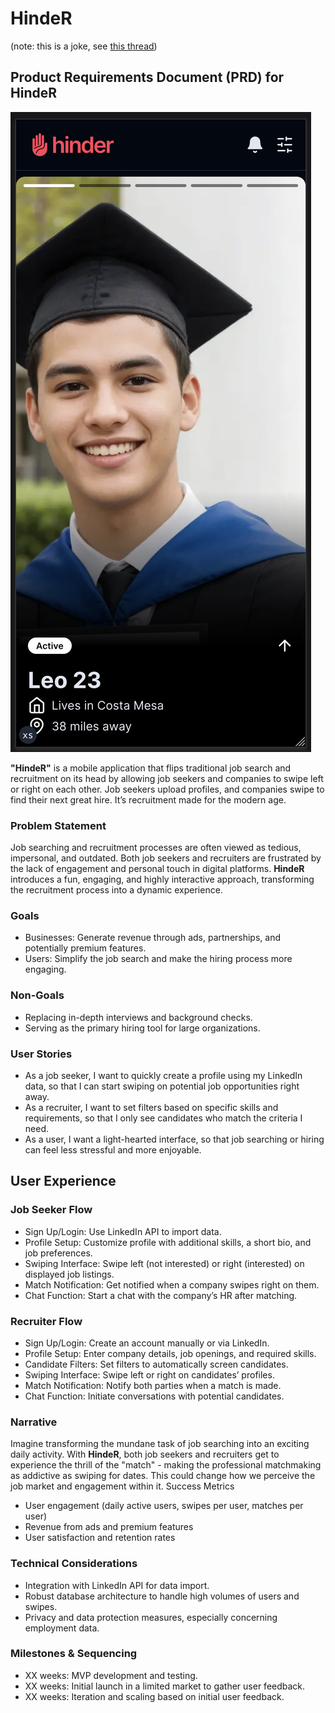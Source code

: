 # HindeR

(note: this is a joke, see [this thread](https://www.reddit.com/r/startups/comments/1bg7bsy/tinder_but_for_hr_roast_my_idea/))

## Product Requirements Document (PRD) for HindeR

![Hinder Swipe Screen](.github/preview.png?raw=true)

**"HindeR"** is a mobile application that flips traditional job search and recruitment on its head by allowing job seekers and companies to swipe left or right on each other. Job seekers upload profiles, and companies swipe to find their next great hire. It’s recruitment made for the modern age.

### Problem Statement

Job searching and recruitment processes are often viewed as tedious, impersonal, and outdated. Both job seekers and recruiters are frustrated by the lack of engagement and personal touch in digital platforms. **HindeR** introduces a fun, engaging, and highly interactive approach, transforming the recruitment process into a dynamic experience.

### Goals

- Businesses: Generate revenue through ads, partnerships, and potentially premium features.
- Users: Simplify the job search and make the hiring process more engaging.

### Non-Goals

- Replacing in-depth interviews and background checks.
- Serving as the primary hiring tool for large organizations.

### User Stories

- As a job seeker, I want to quickly create a profile using my LinkedIn data, so that I can start swiping on potential job opportunities right away.
- As a recruiter, I want to set filters based on specific skills and requirements, so that I only see candidates who match the criteria I need.
- As a user, I want a light-hearted interface, so that job searching or hiring can feel less stressful and more enjoyable.

## User Experience

### Job Seeker Flow

- Sign Up/Login: Use LinkedIn API to import data.
- Profile Setup: Customize profile with additional skills, a short bio, and job preferences.
- Swiping Interface: Swipe left (not interested) or right (interested) on displayed job listings.
- Match Notification: Get notified when a company swipes right on them.
- Chat Function: Start a chat with the company’s HR after matching.

### Recruiter Flow

- Sign Up/Login: Create an account manually or via LinkedIn.
- Profile Setup: Enter company details, job openings, and required skills.
- Candidate Filters: Set filters to automatically screen candidates.
- Swiping Interface: Swipe left or right on candidates’ profiles.
- Match Notification: Notify both parties when a match is made.
- Chat Function: Initiate conversations with potential candidates.

### Narrative

Imagine transforming the mundane task of job searching into an exciting daily activity. With **HindeR**, both job seekers and recruiters get to experience the thrill of the "match" - making the professional matchmaking as addictive as swiping for dates. This could change how we perceive the job market and engagement within it.
Success Metrics

- User engagement (daily active users, swipes per user, matches per user)
- Revenue from ads and premium features
- User satisfaction and retention rates

### Technical Considerations

- Integration with LinkedIn API for data import.
- Robust database architecture to handle high volumes of users and swipes.
- Privacy and data protection measures, especially concerning employment data.

### Milestones & Sequencing

- XX weeks: MVP development and testing.
- XX weeks: Initial launch in a limited market to gather user feedback.
- XX weeks: Iteration and scaling based on initial user feedback.
